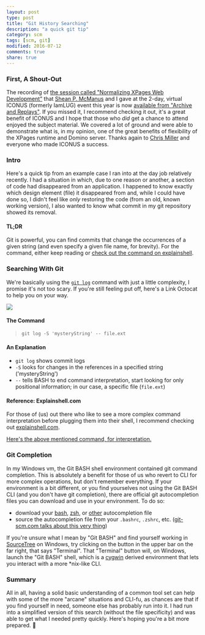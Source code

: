 ```yaml
---
layout: post
type: post
title: "Git History Searching"
description: "a quick git tip"
category: scm
tags: [scm, git]
modified: 2016-07-12
comments: true
share: true
---
```


### First, A Shout-Out
The recording of [the session called "Normalizing XPages Web Development"](http://iamiconus.org/iamiconus/iconus2016.nsf/session.xsp?action=openDocument&documentId=10DC98278072638C86257F77004D2BE7) that [Shean P. McManus](http://www.spmcmanus.net/) and I gave at the 2-day, virtual ICONUS (formerly IamLUG) event this year is now [available from "Archive and Replays"](http://iamiconus.org/IamICONUS/2016sessions.nsf/dx/normalizing-xpages-web-development.htm). If you missed it, I recommend checking it out, it's a great benefit of ICONUS and I hope that those who _did_ get a chance to attend enjoyed the subject material. We covered a lot of ground and were able to demonstrate what is, in my opinion, one of the great benefits of flexibility of the XPages runtime and Domino server. Thanks again to [Chris Miller](http://www.idonotes.com/) and everyone who made ICONUS a success.

### Intro
Here's a quick tip from an example case I ran into at the day job relatively recently. I had a situation in which, due to one reason or another, a section of code had disappeared from an application. I happened to know exactly which design element (file) it disappeared from and, while I could have done so, I didn't feel like _only_ restoring the code (from an old, known working version), I also wanted to know what commit in my git repository showed its removal.

#### TL;DR
Git is powerful, you can find commits that change the occurrences of a given string (and even specify a given file name, for brevity). For the command, either keep reading or [check out the command on explainshell](http://www.explainshell.com/explain?cmd=git+log+-S+%27mysteryString%27+--+file.ext).

### Searching With Git
We're basically using the [`git log`](https://git-scm.com/docs/git-log) command with just a little complexity, I promise it's not too scary. If you're still feeling put off, here's a Link Octocat to help you on your way.

<a data-toggle="tooltip" title="it's dangerous to go alone, take this" href="https://assets-cdn.github.com/assets/images/modules/styleguide/linktocat.png"><img src="https://assets-cdn.github.com/assets/images/modules/styleguide/linktocat.png" class="img-responsive center-block"></a>

#### The Command
> `git log -S 'mysteryString' -- file.ext`

#### An Explanation
- `git log` shows commit logs
- `-S` looks for changes in the references in a specified string ('mysteryString')
- `--` tells BASH to end command interpretation, start looking for only positional information; in our case, a specific file (`file.ext`)

#### Reference: Explainshell.com
For those of (us) out there who like to see a more complex command interpretation before plugging them into their shell, I recommend checking out [explainshell.com](http://www.explainshell.com/).

[Here's the above mentioned command, for interpretation.](http://www.explainshell.com/explain?cmd=git+log+-S+%27mysteryString%27+--+file.ext)

### Git Completion
In my Windows vm, the Git BASH shell environment contained git command completion. This is absolutely a benefit for those of us who revert to CLI for more complex operations, but don't remember everything. If your environment is a bit different, or you find yourselves not using the Git BASH CLI (and you don't have git completion), there are official git autocompletion files you can download and use in your environment. To do so:

- download your [bash](https://github.com/git/git/blob/master/contrib/completion/git-completion.bash), [zsh](https://github.com/git/git/blob/master/contrib/completion/git-completion.zsh), or [other](https://github.com/git/git/tree/master/contrib/completion) autocompletion file
- source the autocompletion file from your `.bashrc`, `.zshrc`, etc. ([git-scm.com talks about this very thing](https://git-scm.com/book/en/v1/Git-Basics-Tips-and-Tricks#Auto-Completion))

If you're unsure what I mean by "Git BASH" and find yourself working in [SourceTree](https://www.sourcetreeapp.com/) on Windows, try clicking on the button in the upper bar on the far right, that says "Terminal". That "Terminal" button will, on Windows, launch the "Git BASH" shell, which is a [cygwin](https://www.cygwin.com/) derived environment that lets you interact with a more *nix-like CLI.

### Summary
All in all, having a solid basic understanding of a common tool set can help with some of the more "arcane" situations and CLI-fu, as chances are that if you find yourself in need, someone else has probably run into it. I had run into a simplified version of this search (without the file specificity) and was able to get what I needed pretty quickly. Here's hoping you're a bit more prepared. :beers:
